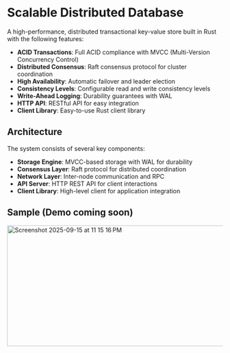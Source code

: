 # Scalable Distributed Database

A high-performance, distributed transactional key-value store built in Rust with the following features:

- **ACID Transactions**: Full ACID compliance with MVCC (Multi-Version Concurrency Control)
- **Distributed Consensus**: Raft consensus protocol for cluster coordination
- **High Availability**: Automatic failover and leader election
- **Consistency Levels**: Configurable read and write consistency levels
- **Write-Ahead Logging**: Durability guarantees with WAL
- **HTTP API**: RESTful API for easy integration
- **Client Library**: Easy-to-use Rust client library

## Architecture

The system consists of several key components:

- **Storage Engine**: MVCC-based storage with WAL for durability
- **Consensus Layer**: Raft protocol for distributed coordination
- **Network Layer**: Inter-node communication and RPC
- **API Server**: HTTP REST API for client interactions
- **Client Library**: High-level client for application integration

## Sample (Demo coming soon)
<img width="761" height="282" alt="Screenshot 2025-09-15 at 11 15 16 PM" src="https://github.com/user-attachments/assets/80d683d4-c696-48ed-b42d-df55bed0ec60" />
